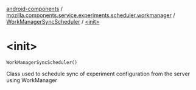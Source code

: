 [android-components](../../index.md) / [mozilla.components.service.experiments.scheduler.workmanager](../index.md) / [WorkManagerSyncScheduler](index.md) / [&lt;init&gt;](./-init-.md)

# &lt;init&gt;

`WorkManagerSyncScheduler()`

Class used to schedule sync of experiment
configuration from the server using WorkManager

